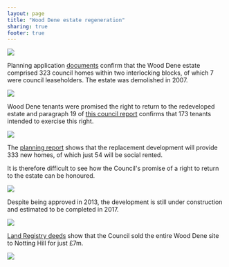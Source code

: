 ```yaml
---
layout: page
title: "Wood Dene estate regeneration"
sharing: true
footer: true
---
```

![](http://crappistmartin.github.io/images/wooddene1.jpg)

Planning application [documents](http://moderngov.southwark.gov.uk/documents/s38968/Report.pdf) confirm that the Wood Dene estate comprised 323 council homes within two interlocking blocks, of which 7 were council leaseholders. The estate was demolished in 2007. 

![](http://crappistmartin.github.io/images/wooddene2.jpg)

Wood Dene tenants were promised the right to return to the redeveloped estate and paragraph 19 of [this council report](http://moderngov.southwark.gov.uk/Data/Executive/20030729/Agenda/56%20-%20Disposal%20of%20216-224Underhill%20Road,%20SE22.pdf) confirms that 173 tenants intended to exercise this right.

![](http://crappistmartin.github.io/images/wooddenertr.png)

The [planning report](http://moderngov.southwark.gov.uk/documents/s38968/Report.pdf) shows that the replacement development will provide 333 new homes, of which just 54 will be social rented.

It is therefore difficult to see how the Council's promise of a right to return to the estate can be honoured.

![](http://crappistmartin.github.io/images/wooddeneor.png)

Despite being approved in 2013, the development is still under construction and estimated to be completed in 2017.

![](http://crappistmartin.github.io/images/wooddeneplan.jpg)

[Land Registry deeds](http://crappistmartin.github.io/images/LRegisterWoodDene.pdf) show that the Council sold the entire Wood Dene site to Notting Hill for just £7m.

![](http://crappistmartin.github.io/images/wooddeneplan.jpg)
